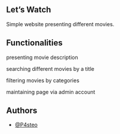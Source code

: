 
## Let’s Watch
Simple website presenting different movies.
## Functionalities
presenting movie description

searching different movies by a title

filtering movies by categories

maintaining page via admin account



## Authors

- [@P4steo](https://github.com/P4steo)


